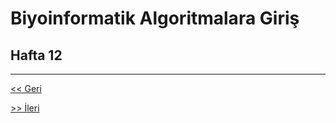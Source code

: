 # Biyoinformatik Algoritmalara Giriş
## Hafta 12

---

[<< Geri](https://github.com/LIIIs4ma/BiyoinformatikAG/blob/main/hafta12.md)

[>> İleri](https://github.com/LIIIs4ma/BiyoinformatikAG/blob/main/hafta13.md)
